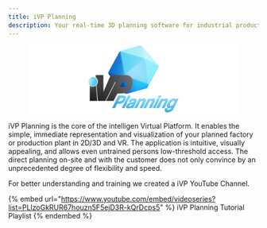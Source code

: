 ```yaml
---
title: iVP Planning
description: Your real-time 3D planning software for industrial production plants and facilities.
---
```


<figure><img src="../../.gitbook/assets/iVPPlanning_ns.png" alt="Logo iVP Planning"><figcaption></figcaption></figure>

iVP Planning is the core of the intelligen Virtual Platform. It enables the simple, immediate representation and visualization of your planned factory or production plant in 2D/3D and VR. The application is intuitive, visually appealing, and allows even untrained persons low-threshold access. The direct planning on-site and with the customer does not only convince by an unprecedented degree of flexibility and speed.

For better understanding and training we created a iVP YouTube Channel.

{% embed url="https://www.youtube.com/embed/videoseries?list=PLlzoGkRUR67houzn5F5ejD3R-kQrDcps5" %}
iVP Planning Tutorial Playlist
{% endembed %}